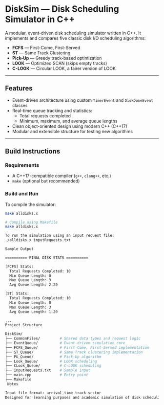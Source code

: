 # DiskSim — Disk Scheduling Simulator in C++

A modular, event-driven disk scheduling simulator written in C++. It implements and compares five classic disk I/O scheduling algorithms:

- **FCFS** — First-Come, First-Served  
- **ST** — Same Track Clustering  
- **Pick-Up** — Greedy track-based optimization  
- **LOOK** — Optimized SCAN (skips empty tracks)  
- **C-LOOK** — Circular LOOK, a fairer version of LOOK  

---

## Features

- Event-driven architecture using custom `TimerEvent` and `DiskDoneEvent` classes  
- Real-time queue tracking and statistics:
  - Total requests completed  
  - Minimum, maximum, and average queue lengths  
- Clean object-oriented design using modern C++ (C++17)  
- Modular and extensible structure for testing new algorithms  

---

## Build Instructions

### Requirements

- A C++17-compatible compiler (`g++`, `clang++`, etc.)  
- `make` (optional but recommended)  

### Build and Run

To compile the simulator:

```bash
make alldisks.x

# Compile using Makefile
make alldisks.x

To run the simulation using an input request file:
./alldisks.x inputRequests.txt

Sample Output

========== FINAL DISK STATS ==========

[FCFS] Stats:
  Total Requests Completed: 10
  Min Queue Length: 0
  Max Queue Length: 3
  Avg Queue Length: 2.20

[ST] Stats:
  Total Requests Completed: 10
  Min Queue Length: 0
  Max Queue Length: 3
  Avg Queue Length: 1.20

...
Project Structure

DiskSim/
├── CommonFiles/         # Shared data types and request logic
├── EventQueue/          # Event-driven simulation core
├── FCFS_Queue/          # First-Come, First-Served implementation
├── ST_Queue/            # Same Track clustering implementation
├── PU_Queue/            # Pick-Up algorithm
├── Look_Queue/          # LOOK scheduling
├── CLook_Queue/         # C-LOOK scheduling
├── inputRequests.txt    # Sample input
├── main.cpp             # Entry point
├── Makefile
 Notes

Input file format: arrival_time track sector
Designed for learning purposes and academic simulation of disk scheduling algorithms
